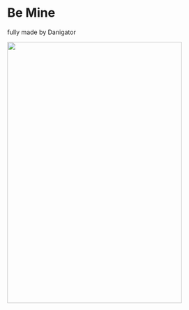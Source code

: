 # Be Mine
fully made by Danigator

<img src="https://i.imgur.com/eCJdsAM.jpg" width = "400" height = "600">
